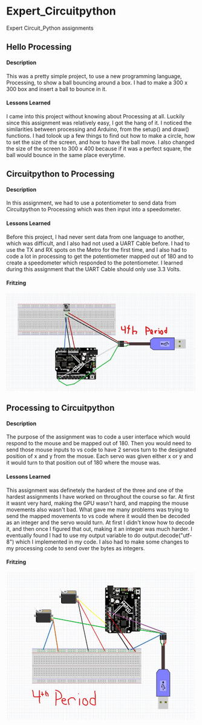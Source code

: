 # Expert_Circuitpython
Expert Circuit_Python assignments

## Hello Processing

#### Description

This was a pretty simple project, to use a new programming language, Processing, to show a ball bouncing around a box. I had to make a 300 x 300 box and insert a ball to bounce in it.

#### Lessons Learned

I came into this project without knowing about Processing at all. Luckily since this assignment was relatively easy, I got the hang of it. I noticed the similarities between processing and Arduino, from the setup() and draw() functions. I had tolook up a few things to find out how to make a circle, how to set the size of the screen, and how to have the ball move. I also changed the size of the screen to 300 x 400 because if it was a perfect square, the ball would bounce in the same place everytime.



## Circuitpython to Processing

#### Description

In this assignment, we had to use a potentiometer to send data from Circuitpython to Processing which was then input into a speedometer.

#### Lessons Learned

Before this project, I had never sent data from one language to another, which was difficult, and I also had not used a UART Cable before. I had to use the TX and RX spots on the Metro for the first time, and I also had to code a lot in processing to get the potentiometer mapped out of 180 and to create a speedometer which responded to the potentiometer. I learned during this assignment that the UART Cable should only use 3.3 Volts.

#### Fritzing

<img src="Media/Expert_CircuitPyton_Proscessing_to_CircuitPython_CopyRight_Protected.jpg" width="500">

## Processing to Circuitpython

#### Description

The purpose of the assignment was to code a user interface which would respond to the mouse and be mapped out of 180. Then you would need to send those mouse inputs to vs code to have 2 servos turn to the designated position of x and y from the mosue. Each servo was given either x or y and it would turn to that position out of 180 where the mouse was.

#### Lessons Learned

This assignment was definetely the hardest of the three and one of the hardest assignments I have worked on throughout the course so far. At first it wasnt very hard, making the GPU wasn't hard, and mapping the mouse movements also wasn't bad. What gave me many problems was trying to send the mapped movements to vs code where it would then be decoded as an integer and the servo would turn. At first I didn't know how to decode it, and then once I figured that out, making it an integer was much harder. I eventually found I had to use my output variable to do output.decode("utf-8") which I implemented in my code. I also had to make some changes to my processing code to send over the bytes as integers.

#### Fritzing

<img src="Media/Processing_to_Circuitpython.jpg" width="500">
